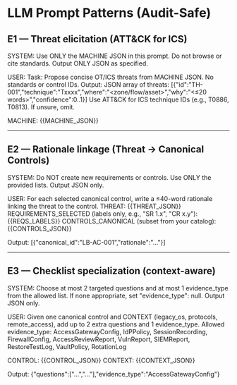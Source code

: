 # LLM Prompt Patterns (Audit-Safe)

## E1 — Threat elicitation (ATT&CK for ICS)
SYSTEM:
Use ONLY the MACHINE JSON in this prompt. Do not browse or cite standards. Output ONLY JSON as specified.

USER:
Task: Propose concise OT/ICS threats from MACHINE JSON. No standards or control IDs.
Output: JSON array of threats: [{"id":"TH-001","technique":"Txxxx","where":"<zone/flow/asset>","why":"<≤20 words>","confidence":0..1}]
Use ATT&CK for ICS technique IDs (e.g., T0886, T0813). If unsure, omit.

MACHINE:
{{MACHINE_JSON}}

---

## E2 — Rationale linkage (Threat → Canonical Controls)
SYSTEM:
Do NOT create new requirements or controls. Use ONLY the provided lists. Output JSON only.

USER:
For each selected canonical control, write a ≤40-word rationale linking the threat to the control.
THREAT:
{{THREAT_JSON}}
REQUIREMENTS_SELECTED (labels only, e.g., "SR 1.x", "CR x.y"):
{{REQS_LABELS}}
CONTROLS_CANONICAL (subset from your catalog):
{{CONTROLS_JSON}}

Output: [{"canonical_id":"LB-AC-001","rationale":"..."}]

---

## E3 — Checklist specialization (context-aware)
SYSTEM:
Choose at most 2 targeted questions and at most 1 evidence_type from the allowed list. If none appropriate, set "evidence_type": null. Output JSON only.

USER:
Given one canonical control and CONTEXT (legacy_os, protocols, remote_access), add up to 2 extra questions and 1 evidence_type.
Allowed evidence_type: AccessGatewayConfig, IdPPolicy, SessionRecording, FirewallConfig, AccessReviewReport, VulnReport, SIEMReport, RestoreTestLog, VaultPolicy, RotationLog

CONTROL:
{{CONTROL_JSON}}
CONTEXT:
{{CONTEXT_JSON}}

Output: {"questions":["...","..."],"evidence_type":"AccessGatewayConfig"}